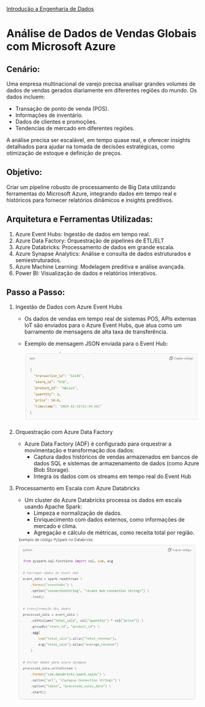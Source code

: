 <div> 
<p><a href="https://github.com/JosiTubaroski/Introducao_Engenharia_Dados/blob/main/README.md">Introdução a Engenharia de Dados</a></p>
</div> 

# Análise de Dados de Vendas Globais com Microsoft Azure

## Cenário:

Uma empresa multinacional de varejo precisa analisar grandes volumes de dados de vendas gerados diariamente em diferentes regiões do mundo. Os dados incluem:

- Transação de ponto de venda (POS).
- Informações de inventário.
- Dados de clientes e promoções.
- Tendencias de mercado em diferentes regiões.

A análise precisa ser escalável, em tempo quase real, e oferecer insights detalhados para ajudar na tomada de decisões estratégicas, como otimização de estoque e definição de preços.

## Objetivo:

Criar um pipeline robusto de processamento de Big Data utilizando ferramentas do Microsoft Azure, integrando dados em tempo real e históricos para fornecer relatórios dinâmicos e insights preditivos.

## Arquitetura e Ferramentas Utilizadas:

1. Azure Event Hubs: Ingestão de dados em tempo real.
2. Azure Data Factory: Orquestração de pipelines de ETL/ELT
3. Azure Databricks: Processamento de dados em grande escala.
4. Azure Synapse Analytics: Análise e consulta de dados estruturados e semiestruturados.
5. Azure Machine Learning: Modelagem preditiva e análise avançada.
6. Power BI: Visualização de dados e relatórios interativos.

## Passo a Passo:

1. Ingestão de Dados com Azure Event Hubs

   - Os dados de vendas em tempo real de sistemas POS, APIs externas IoT são enviados para o Azure Event Hubs, que atua como um barramento de mensagens de alta taxa de transferência.
   - Exemplo de mensagem JSON enviada para o Event Hub:
  
      <img src="https://github.com/JosiTubaroski/Processo_Dados_Microsoft/blob/main/img/01_Azure_JSON.png">

2. Orquestração com Azure Data Factory

   - Azure Data Factory (ADF) é configurado para orquestrar a movimentação e transformação dos dados:
     - Captura dados históricos de vendas armazenados em bancos de dados SQL e sistemas de armazenamento de dados (como Azure Blob Storage).
     - Integra os dados com os streams em tempo real do Event Hub
    
3. Processamento em Escala com Azure Databricks

   - Um cluster do Azure Databricks processa os dados em escala usando Apache Spark:
     - Limpeza e normalização de dados.
     - Enriquecimento com dados externos, como informações de mercado e clima.
     - Agregação e cálculo de métricas, como receita total por região.

    <img src="https://github.com/JosiTubaroski/Processo_Dados_Microsoft/blob/main/img/02_PySpark_Databricks.png">
   
     
